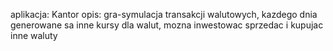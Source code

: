 aplikacja: Kantor
opis: gra-symulacja transakcji walutowych, kazdego dnia generowane sa inne kursy dla walut, mozna inwestowac sprzedac i kupujac inne waluty

